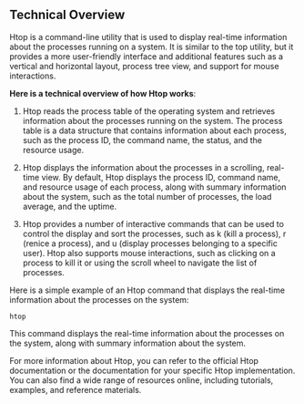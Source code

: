 ## Technical Overview

Htop is a command-line utility that is used to display real-time information about the processes running on a system. It is similar to the top utility, but it provides a more user-friendly interface and additional features such as a vertical and horizontal layout, process tree view, and support for mouse interactions.

**Here is a technical overview of how Htop works**:

1. Htop reads the process table of the operating system and retrieves information about the processes running on the system. The process table is a data structure that contains information about each process, such as the process ID, the command name, the status, and the resource usage.

1. Htop displays the information about the processes in a scrolling, real-time view. By default, Htop displays the process ID, command name, and resource usage of each process, along with summary information about the system, such as the total number of processes, the load average, and the uptime.

1. Htop provides a number of interactive commands that can be used to control the display and sort the processes, such as k (kill a process), r (renice a process), and u (display processes belonging to a specific user). Htop also supports mouse interactions, such as clicking on a process to kill it or using the scroll wheel to navigate the list of processes.

Here is a simple example of an Htop command that displays the real-time information about the processes on the system:

```
htop
```
This command displays the real-time information about the processes on the system, along with summary information about the system.

For more information about Htop, you can refer to the official Htop documentation or the documentation for your specific Htop implementation. You can also find a wide range of resources online, including tutorials, examples, and reference materials.

